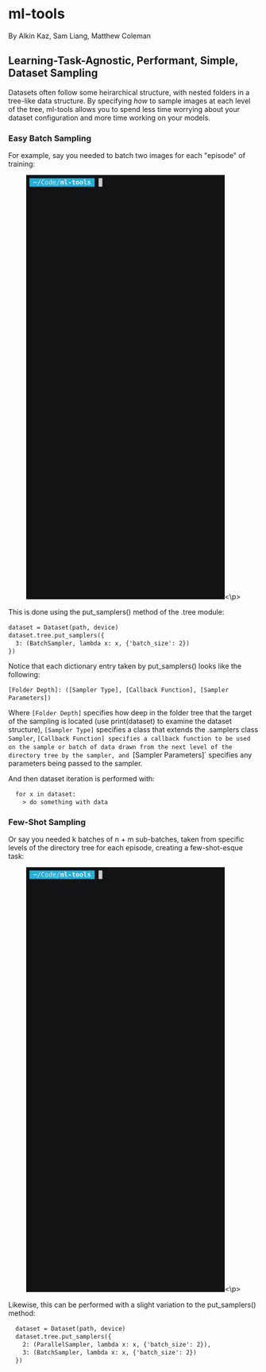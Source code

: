 # ml-tools

By Alkin Kaz, Sam Liang, Matthew Coleman

## Learning-Task-Agnostic, Performant, Simple, Dataset Sampling

Datasets often follow some heirarchical structure, with nested folders in a tree-like data structure. By specifying *how* to sample images at each level of the tree, ml-tools allows you to spend less time worrying about your dataset configuration and more time working on your models.

### Easy Batch Sampling

For example, say you needed to batch two images for each "episode" of training:

<p align='center'><img src="vis/batch.gif" width=400/><\p>

This is done using the put_samplers() method of the .tree module:
```
dataset = Dataset(path, device)
dataset.tree.put_samplers({
  3: (BatchSampler, lambda x: x, {'batch_size': 2})
})
```
Notice that each dictionary entry taken by put_samplers() looks like the following:
```
[Folder Depth]: ([Sampler Type], [Callback Function], [Sampler Parameters])
```
Where `[Folder Depth]` specifies how deep in the folder tree that the target of the sampling is located (use print(dataset) to examine the dataset structure), `[Sampler Type]` specifies a class that extends the .samplers class `Sampler`, `[Callback Function] specifies a callback function to be used on the sample or batch of data drawn from the next level of the directory tree by the sampler, and `[Sampler Parameters]` specifies any parameters being passed to the sampler.
  
And then dataset iteration is performed with:
```
  for x in dataset:
    > do something with data
```

### Few-Shot Sampling

Or say you needed k batches of n + m sub-batches, taken from specific levels of the directory tree for each episode, creating a few-shot-esque task:

<p align='center'><img src="vis/fewshot.gif" width=400/><\p>
  
Likewise, this can be performed with a slight variation to the put_samplers() method:
```
  dataset = Dataset(path, device)
  dataset.tree.put_samplers({
    2: (ParallelSampler, lambda x: x, {'batch_size': 2}),
    3: (BatchSampler, lambda x: x, {'batch_size': 2})
  })
```
